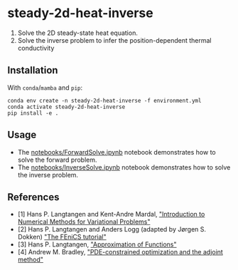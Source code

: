 # steady-2d-heat-inverse

1. Solve the 2D steady-state heat equation.
2. Solve the inverse problem to infer the position-dependent thermal conductivity

## Installation

With `conda`/`mamba` and `pip`:

```
conda env create -n steady-2d-heat-inverse -f environment.yml
conda activate steady-2d-heat-inverse
pip install -e .
```

## Usage

- The [notebooks/ForwardSolve.ipynb](notebooks/ForwardSolve.ipynb) notebook demonstrates how to solve the forward problem.
- The [notebooks/InverseSolve.ipynb](notebooks/ForwardSolve.ipynb) notebook demonstrates how to solve the inverse problem.

## References

- [1] Hans P. Langtangen and Kent-Andre Mardal, ["Introduction to Numerical Methods for Variational Problems"](https://hplgit.github.io/fem-book/doc/pub/book/pdf/fem-book-4print-2up.pdf)
- [2] Hans P. Langtangen and Anders Logg (adapted by Jørgen S. Dokken) ["The FEniCS tutorial"](https://jsdokken.com/dolfinx-tutorial/)
- [3] Hans P. Langtangen, ["Approximation of Functions"](https://hplgit.github.io/num-methods-for-PDEs/doc/pub/approx/pdf/approx-4print.pdf)
- [4] Andrew M. Bradley, ["PDE-constrained optimization and the adjoint method"](https://cs.stanford.edu/~ambrad/adjoint_tutorial.pdf)

